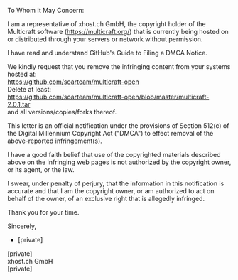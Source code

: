 To Whom It May Concern:

I am a representative of xhost.ch GmbH, the copyright holder of the
Multicraft software (https://multicraft.org/) that is currently being
hosted on or distributed through your servers or network without permission.

I have read and understand GitHub's Guide to Filing a DMCA Notice.

We kindly request that you remove the infringing content from your
systems hosted at:  
https://github.com/soarteam/multicraft-open  
Delete at least:  
https://github.com/soarteam/multicraft-open/blob/master/multicraft-2.0.1.tar   
and all versions/copies/forks thereof.

This letter is an official notification under the provisions of Section
512(c) of the Digital Millennium Copyright Act ("DMCA") to effect
removal of the above-reported infringement(s).

I have a good faith belief that use of the copyrighted materials
described above on the infringing web pages is not authorized by the
copyright owner, or its agent, or the law.

I swear, under penalty of perjury, that the information in this
notification is accurate and that I am the copyright owner, or am
authorized to act on behalf of the owner, of an exclusive right that is
allegedly infringed.

Thank you for your time.

Sincerely,  
- [private]

[private]  
xhost.ch GmbH  
[private]
